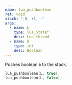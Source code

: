 ```yaml
---
name: lua_pushboolean
ret: void
stack: "-0, +1, -"
args:
  - name: L
    type: lua_State*
    desc: Lua thread
  - name: b
    type: int
    desc: Boolean
---
```


Pushes boolean `b` to the stack.

```cpp title="Example"
lua_pushboolean(L, true);
lua_pushboolean(L, false);
```
